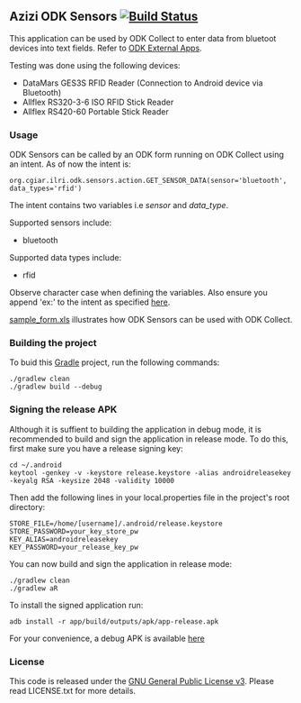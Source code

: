 ## Azizi ODK Sensors [![Build Status](https://travis-ci.org/ilri/azizi-odk-sensors.svg?branch=master)](https://travis-ci.org/ilri/azizi-odk-sensors)

This application can be used by ODK Collect to enter data from bluetoot devices into text fields.
Refer to [ODK External Apps](https://opendatakit.org/help/form-design/external-apps/).

Testing was done using the following devices:

*   DataMars GES3S RFID Reader (Connection to Android device via Bluetooth)
*   Allflex RS320-3-6 ISO RFID Stick Reader
*   Allflex RS420-60 Portable Stick Reader

### Usage

ODK Sensors can be called by an ODK form running on ODK Collect using an intent. As of now the intent is:

    org.cgiar.ilri.odk.sensors.action.GET_SENSOR_DATA(sensor='bluetooth', data_types='rfid')

The intent contains two variables i.e *sensor* and *data_type*.

Supported sensors include:

*   bluetooth

Supported data types include:

*   rfid

Observe character case when defining the variables. Also ensure you append 'ex:' to the intent as specified [here](https://opendatakit.org/help/form-design/external-apps/).

[sample_form.xls](https://raw.githubusercontent.com/ilri/azizi-odk-sensors/master/sample_form.xls) illustrates how ODK Sensors can be used with ODK Collect.

### Building the project

To buid this [Gradle](https://gradle.org/) project, run the following commands:

    ./gradlew clean
    ./gradlew build --debug

### Signing the release APK

Although it is suffient to building the application in debug mode, it is recommended to build and sign the application in release mode. To do this, first make sure you have a release signing key:

```
cd ~/.android
keytool -genkey -v -keystore release.keystore -alias androidreleasekey -keyalg RSA -keysize 2048 -validity 10000
```

Then add the following lines in your local.properties file in the project's root directory:

```
STORE_FILE=/home/[username]/.android/release.keystore
STORE_PASSWORD=your_key_store_pw
KEY_ALIAS=androidreleasekey
KEY_PASSWORD=your_release_key_pw
```

You can now build and sign the application in release mode:

```
./gradlew clean
./gradlew aR
```

To install the signed application run:

```
adb install -r app/build/outputs/apk/app-release.apk
```

For your convenience, a debug APK is available [here](./app/build/outputs/apk/)

### License

This code is released under the [GNU General Public License v3](http://www.gnu.org/licenses/agpl-3.0.html). Please read LICENSE.txt for more details.
